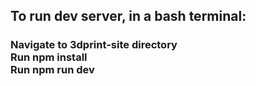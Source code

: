 <h2>To run dev server, in a bash terminal:</h2> 

<h3>
    Navigate to 3dprint-site directory<br>
    Run npm install<br>
    Run npm run dev<br>
</h3>